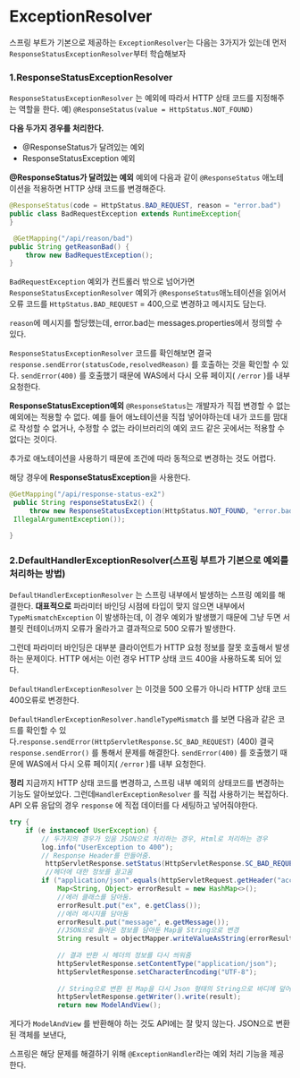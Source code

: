 # ExceptionResolver

스프링 부트가 기본으로 제공하는 `ExceptionResolver`는 다음는 3가지가 있는데
먼저 `ResponseStatusExceptionResolver`부터 학습해보자

### 1.ResponseStatusExceptionResolver
`ResponseStatusExceptionResolver` 는 예외에 따라서 HTTP 상태 코드를 지정해주는 역할을 한다. 예) `@ResponseStatus(value = HttpStatus.NOT_FOUND)`

**다음 두가지 경우를 처리한다.**
- @ResponseStatus가 달려있는 예외
- ResponseStatusException 예외


**@ResponseStatus가 달려있는 예외**
예외에 다음과 같이 `@ResponseStatus` 애노테이션을 적용하면 HTTP 상태 코드를 변경해준다.
```java
@ResponseStatus(code = HttpStatus.BAD_REQUEST, reason = "error.bad")  
public class BadRequestException extends RuntimeException{  
}
```

```java
 @GetMapping("/api/reason/bad")  
public String getReasonBad() {  
    throw new BadRequestException();  
}
```
`BadRequestException` 예외가 컨트롤러 밖으로 넘어가면 `ResponseStatusExceptionResolver` 예외가 `@ResponseStatus`애노테이션을 읽어서 오류 코드를 `HttpStatus.BAD_REQUEST` = 400,으로 변경하고 메시지도 담는다.

`reason`에 메시지를 할당했는데, error.bad는 messages.properties에서 정의할 수 있다.

`ResponseStatusExceptionResolver` 코드를 확인해보면 결국 `response.sendError(statusCode,resolvedReason)` 를 호출하는 것을 확인할 수 있다.
`sendError(400)` 를 호출했기 때문에 WAS에서 다시 오류 페이지( `/error` )를 내부 요청한다.


**ResponseStatusException예외**
`@ResponseStatus`는 개발자가 직접 변경할 수 없는 예외에는 적용할 수 없다. 예를 들어 애노테이션을 직접 넣어야하는데 내가 코드를 맘대로 작성할 수 없거나, 수정할 수 없는 라이브러리의 예외 코드 같은 곳에서는 적용할 수 없다는 것이다.

추가로 애노테이션을 사용하기 때문에 조건에 따라 동적으로 변경하는 것도 어렵다.

해당 경우에 **ResponseStatusException**을 사용한다.

```java
@GetMapping("/api/response-status-ex2")
 public String responseStatusEx2() {
     throw new ResponseStatusException(HttpStatus.NOT_FOUND, "error.bad", new
 IllegalArgumentException());

}
```

### 2.DefaultHandlerExceptionResolver(스프링 부트가 기본으로 예외를 처리하는 방법)

`DefaultHandlerExceptionResolver` 는 스프링 내부에서 발생하는 스프링 예외를 해결한다.
**대표적으로** 파라미터 바인딩 시점에 타입이 맞지 않으면 내부에서 `TypeMismatchException` 이 발생하는데, 이 경우 예외가 발생했기 때문에 그냥 두면 서블릿 컨테이너까지 오류가 올라가고 결과적으로 500 오류가 발생한다.

그런데 파라미터 바인딩은 대부분 클라이언트가 HTTP 요청 정보를 잘못 호출해서 발생하는 문제이다.  HTTP 에서는 이런 경우 HTTP 상태 코드 400을 사용하도록 되어 있다.

`DefaultHandlerExceptionResolver` 는 이것을 500 오류가 아니라 HTTP 상태 코드 400오류로 변경한다.

`DefaultHandlerExceptionResolver.handleTypeMismatch` 를 보면 다음과 같은 코드를 확인할 수 있다.`response.sendError(HttpServletResponse.SC_BAD_REQUEST)` (400) 결국 `response.sendError()` 를 통해서 문제를 해결한다. `sendError(400)` 를 호출했기 때문에 WAS에서 다시 오류 페이지( `/error` )를 내부 요청한다.


**정리**
지금까지 HTTP 상태 코드를 변경하고, 스프링 내부 예외의 상태코드를 변경하는 기능도 알아보았다. 그런데`HandlerExceptionResolver` 를 직접 사용하기는 복잡하다. API 오류 응답의 경우 `response` 에 직접 데이터를 다 세팅하고 넣어줘야한다.
```java
try {  
    if (e instanceof UserException) {  
        // 두가지의 경우가 있음 JSON으로 처리하는 경우, Html로 처리하는 경우  
        log.info("UserException to 400");  
        // Response Header를 만들어줌.  
         httpServletResponse.setStatus(HttpServletResponse.SC_BAD_REQUEST);  
         //헤더에 대한 정보를 끌고옴  
        if ("application/json".equals(httpServletRequest.getHeader("accept"))) {  
            Map<String, Object> errorResult = new HashMap<>();  
            //에러 클래스를 담아둠.  
            errorResult.put("ex", e.getClass());  
            //에러 메시지를 담아둠  
            errorResult.put("message", e.getMessage());  
            //JSON으로 들어온 정보를 담아둔 Map을 String으로 변경  
            String result = objectMapper.writeValueAsString(errorResult);  
  
            // 결과 반환 시 헤더의 정보를 다시 씌워줌  
            httpServletResponse.setContentType("application/json");  
            httpServletResponse.setCharacterEncoding("UTF-8");  
  
            // String으로 변환 된 Map을 다시 Json 형태의 String으로 바디에 덮어씌워줌  
            httpServletResponse.getWriter().write(result);  
            return new ModelAndView();
```
게다가 `ModelAndView` 를 반환해야 하는 것도 API에는 잘 맞지 않는다. JSON으로 변환된 객체를 보낸다,

스프링은 해당 문제를 해결하기 위해 `@ExceptionHandler`라는 예외 처리 기능을 제공한다.